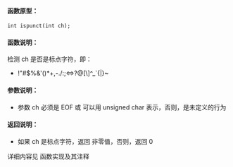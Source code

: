 
#### 函数原型：
```
int ispunct(int ch);
```

#### 函数说明：
检测 ch 是否是标点字符，即：
* !\"#$%&'()*+,-./:;<=>?@[\\]^_`{|}~

#### 参数说明：
* 参数 ch 必须是 EOF 或 可以用 unsigned char 表示，否则，是未定义的行为

#### 返回说明：
* 如果 ch 是标点字符，返回 非零值，否则，返回 0

详细内容见 函数实现及其注释


